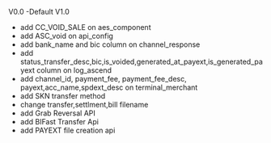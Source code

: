 V0.0
-Default
V1.0
- add CC_VOID_SALE on aes_component
- add ASC_void on api_config
- add bank_name and bic column on channel_response
- add status_transfer_desc,bic,is_voided,generated_at_payext,is_generated_payext column on log_ascend
- add channel_id, payment_fee, payment_fee_desc, payext,acc_name,spdext_desc on terminal_merchant
- add SKN transfer method
- change transfer,settlment,bill filename
- add Grab Reversal API
- add BIFast Transfer Api
- add PAYEXT file creation api
  
